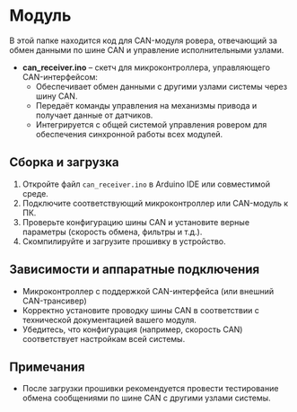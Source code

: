 # Модуль

В этой папке находится код для CAN-модуля ровера, отвечающий за обмен данными по шине CAN и управление исполнительными узлами.

- **can_receiver.ino** – скетч для микроконтроллера, управляющего CAN-интерфейсом:
  - Обеспечивает обмен данными с другими узлами системы через шину CAN.
  - Передаёт команды управления на механизмы привода и получает данные от датчиков.
  - Интегрируется с общей системой управления ровером для обеспечения синхронной работы всех модулей.

## Сборка и загрузка

1. Откройте файл `can_receiver.ino` в Arduino IDE или совместимой среде.
2. Подключите соответствующий микроконтроллер или CAN-модуль к ПК.
3. Проверьте конфигурацию шины CAN и установите верные параметры (скорость обмена, фильтры и т.д.).
4. Скомпилируйте и загрузите прошивку в устройство.

## Зависимости и аппаратные подключения

- Микроконтроллер с поддержкой CAN-интерфейса (или внешний CAN-трансивер)
- Корректно установите проводку шины CAN в соответствии с технической документацией вашего модуля.
- Убедитесь, что конфигурация (например, скорость CAN) соответствует настройкам всей системы.

## Примечания

- После загрузки прошивки рекомендуется провести тестирование обмена сообщениями по шине CAN с другими узлами системы.

